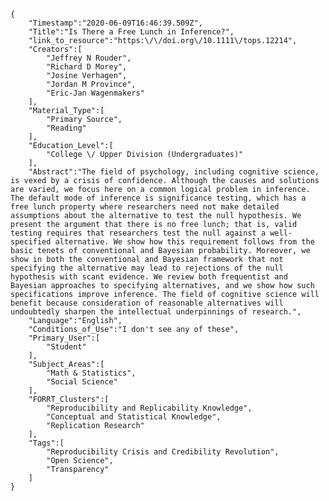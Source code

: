 
    {
        "Timestamp":"2020-06-09T16:46:39.509Z",
        "Title":"Is There a Free Lunch in Inference?",
        "link_to_resource":"https:\/\/doi.org\/10.1111\/tops.12214",
        "Creators":[
            "Jeffrey N Rouder",
            "Richard D Morey",
            "Josine Verhagen",
            "Jordan M Province",
            "Eric-Jan Wagenmakers"
        ],
        "Material_Type":[
            "Primary Source",
            "Reading"
        ],
        "Education_Level":[
            "College \/ Upper Division (Undergraduates)"
        ],
        "Abstract":"The field of psychology, including cognitive science, is vexed by a crisis of confidence. Although the causes and solutions are varied, we focus here on a common logical problem in inference. The default mode of inference is significance testing, which has a free lunch property where researchers need not make detailed assumptions about the alternative to test the null hypothesis. We present the argument that there is no free lunch; that is, valid testing requires that researchers test the null against a well-specified alternative. We show how this requirement follows from the basic tenets of conventional and Bayesian probability. Moreover, we show in both the conventional and Bayesian framework that not specifying the alternative may lead to rejections of the null hypothesis with scant evidence. We review both frequentist and Bayesian approaches to specifying alternatives, and we show how such specifications improve inference. The field of cognitive science will benefit because consideration of reasonable alternatives will undoubtedly sharpen the intellectual underpinnings of research.",
        "Language":"English",
        "Conditions_of_Use":"I don't see any of these",
        "Primary_User":[
            "Student"
        ],
        "Subject_Areas":[
            "Math & Statistics",
            "Social Science"
        ],
        "FORRT_Clusters":[
            "Reproducibility and Replicability Knowledge",
            "Conceptual and Statistical Knowledge",
            "Replication Research"
        ],
        "Tags":[
            "Reproducibility Crisis and Credibility Revolution",
            "Open Science",
            "Transparency"
        ]
    }
